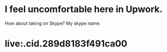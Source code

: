 # I feel uncomfortable here in Upwork.
How about taking on Skype?
My skype name: 
# live:.cid.289d8183f491ca00




